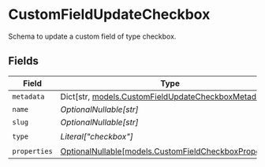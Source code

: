 # CustomFieldUpdateCheckbox

Schema to update a custom field of type checkbox.


## Fields

| Field                                                                                                 | Type                                                                                                  | Required                                                                                              | Description                                                                                           |
| ----------------------------------------------------------------------------------------------------- | ----------------------------------------------------------------------------------------------------- | ----------------------------------------------------------------------------------------------------- | ----------------------------------------------------------------------------------------------------- |
| `metadata`                                                                                            | Dict[str, [models.CustomFieldUpdateCheckboxMetadata](../models/customfieldupdatecheckboxmetadata.md)] | :heavy_minus_sign:                                                                                    | N/A                                                                                                   |
| `name`                                                                                                | *OptionalNullable[str]*                                                                               | :heavy_minus_sign:                                                                                    | N/A                                                                                                   |
| `slug`                                                                                                | *OptionalNullable[str]*                                                                               | :heavy_minus_sign:                                                                                    | N/A                                                                                                   |
| `type`                                                                                                | *Literal["checkbox"]*                                                                                 | :heavy_check_mark:                                                                                    | N/A                                                                                                   |
| `properties`                                                                                          | [OptionalNullable[models.CustomFieldCheckboxProperties]](../models/customfieldcheckboxproperties.md)  | :heavy_minus_sign:                                                                                    | N/A                                                                                                   |